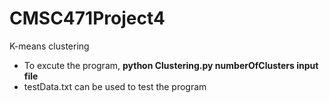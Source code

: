 # CMSC471Project4
K-means clustering

- To excute the program, **python Clustering.py numberOfClusters input file**
- testData.txt can be used to test the program
